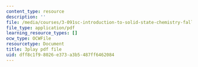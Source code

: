 ```yaml
---
content_type: resource
description: ''
file: /media/courses/3-091sc-introduction-to-solid-state-chemistry-fall-2010/dff8c1f98026e373a3b5487ff6462084_NpBq_JnLKv8.pdf
file_type: application/pdf
learning_resource_types: []
ocw_type: OCWFile
resourcetype: Document
title: 3play pdf file
uid: dff8c1f9-8026-e373-a3b5-487ff6462084
---
```

